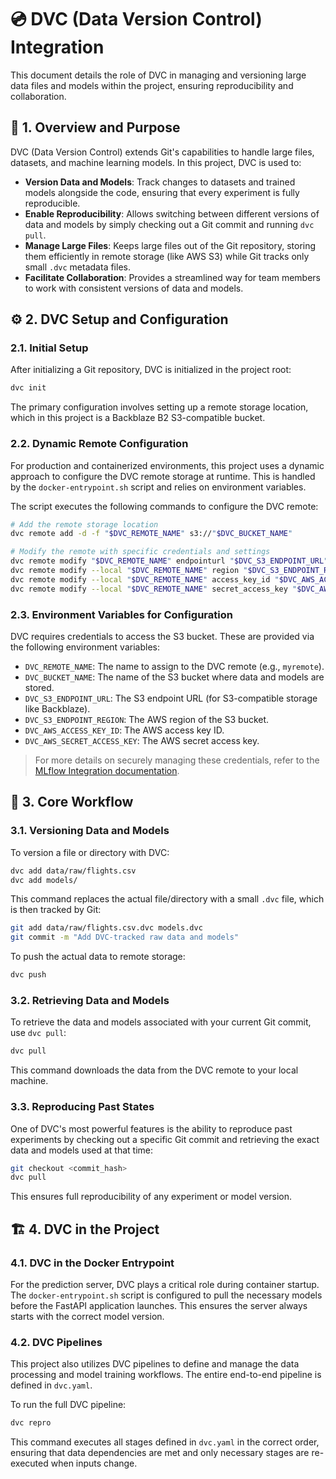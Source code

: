 # 💿 DVC (Data Version Control) Integration

This document details the role of DVC in managing and versioning large data files and models within the project, ensuring reproducibility and collaboration.

## 📝 1. Overview and Purpose

DVC (Data Version Control) extends Git's capabilities to handle large files, datasets, and machine learning models. In this project, DVC is used to:

-   **Version Data and Models**: Track changes to datasets and trained models alongside the code, ensuring that every experiment is fully reproducible.
-   **Enable Reproducibility**: Allows switching between different versions of data and models by simply checking out a Git commit and running `dvc pull`.
-   **Manage Large Files**: Keeps large files out of the Git repository, storing them efficiently in remote storage (like AWS S3) while Git tracks only small `.dvc` metadata files.
-   **Facilitate Collaboration**: Provides a streamlined way for team members to work with consistent versions of data and models.

## ⚙️ 2. DVC Setup and Configuration

### 2.1. Initial Setup

After initializing a Git repository, DVC is initialized in the project root:

```bash
dvc init
```

The primary configuration involves setting up a remote storage location, which in this project is a Backblaze B2 S3-compatible bucket.

### 2.2. Dynamic Remote Configuration

For production and containerized environments, this project uses a dynamic approach to configure the DVC remote storage at runtime. This is handled by the `docker-entrypoint.sh` script and relies on environment variables.

The script executes the following commands to configure the DVC remote:

```bash
# Add the remote storage location
dvc remote add -d -f "$DVC_REMOTE_NAME" s3://"$DVC_BUCKET_NAME"

# Modify the remote with specific credentials and settings
dvc remote modify "$DVC_REMOTE_NAME" endpointurl "$DVC_S3_ENDPOINT_URL"
dvc remote modify --local "$DVC_REMOTE_NAME" region "$DVC_S3_ENDPOINT_REGION"
dvc remote modify --local "$DVC_REMOTE_NAME" access_key_id "$DVC_AWS_ACCESS_KEY_ID"
dvc remote modify --local "$DVC_REMOTE_NAME" secret_access_key "$DVC_AWS_SECRET_ACCESS_KEY"
```

### 2.3. Environment Variables for Configuration

DVC requires credentials to access the S3 bucket. These are provided via the following environment variables:

-   `DVC_REMOTE_NAME`: The name to assign to the DVC remote (e.g., `myremote`).
-   `DVC_BUCKET_NAME`: The name of the S3 bucket where data and models are stored.
-   `DVC_S3_ENDPOINT_URL`: The S3 endpoint URL (for S3-compatible storage like Backblaze).
-   `DVC_S3_ENDPOINT_REGION`: The AWS region of the S3 bucket.
-   `DVC_AWS_ACCESS_KEY_ID`: The AWS access key ID.
-   `DVC_AWS_SECRET_ACCESS_KEY`: The AWS secret access key.

> For more details on securely managing these credentials, refer to the [MLflow Integration documentation](mlflow.md#13-production-best-practice-using-an-environment-file).

## 🔄 3. Core Workflow

### 3.1. Versioning Data and Models

To version a file or directory with DVC:

```bash
dvc add data/raw/flights.csv
dvc add models/
```

This command replaces the actual file/directory with a small `.dvc` file, which is then tracked by Git:

```bash
git add data/raw/flights.csv.dvc models.dvc
git commit -m "Add DVC-tracked raw data and models"
```

To push the actual data to remote storage:

```bash
dvc push
```

### 3.2. Retrieving Data and Models

To retrieve the data and models associated with your current Git commit, use `dvc pull`:

```bash
dvc pull
```

This command downloads the data from the DVC remote to your local machine.

### 3.3. Reproducing Past States

One of DVC's most powerful features is the ability to reproduce past experiments by checking out a specific Git commit and retrieving the exact data and models used at that time:

```bash
git checkout <commit_hash>
dvc pull
```

This ensures full reproducibility of any experiment or model version.

## 🏗️ 4. DVC in the Project

### 4.1. DVC in the Docker Entrypoint

For the prediction server, DVC plays a critical role during container startup. The `docker-entrypoint.sh` script is configured to pull the necessary models before the FastAPI application launches. This ensures the server always starts with the correct model version.

### 4.2. DVC Pipelines

This project also utilizes DVC pipelines to define and manage the data processing and model training workflows. The entire end-to-end pipeline is defined in `dvc.yaml`.

To run the full DVC pipeline:

```bash
dvc repro
```

This command executes all stages defined in `dvc.yaml` in the correct order, ensuring that data dependencies are met and only necessary stages are re-executed when inputs change.